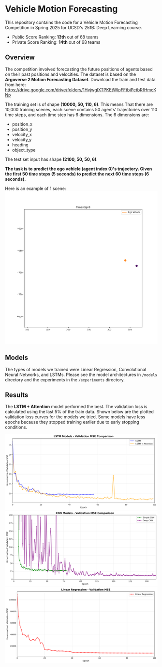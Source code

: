 # Vehicle Motion Forecasting

This repository contains the code for a Vehicle Motion Forecasting Competition in Spring 2025 for UCSD's 251B: Deep Learning course.

- Public Score Ranking: <b>13th</b> out of 68 teams
- Private Score Ranking: <b>14th</b> out of 68 teams

## Overview

The competition involved forecasting the future positions of agents based on their past positions and velocities. The dataset is based on the <b>Argoverse 2 Motion Forecasting Dataset</b>. Download the train and test data from here: https://drive.google.com/drive/folders/1HvjwglXTPKEtWlpFFtbiPctbRfHmcKNp

The training set is of shape <b>(10000, 50, 110, 6)</b>. This means That there are 10,000 training scenes, each scene contains 50 agents' trajectories over 110 time steps, and each time step has 6 dimensions. The 6 dimensions are: 
- position_x
- position_y
- velocity_x
- velocity_y
- heading
- object_type

The test set input has shape <b>(2100, 50, 50, 6)</b>.

<b>The task is to predict the ego vehicle (agent index 0)'s trajectory. Given the first 50 time steps (5 seconds) to predict the next 60 time steps (6 seconds).</b>

Here is an example of 1 scene:
![Trajectory Visualization](trajectory_visualization_index.gif)

## Models 

The types of models we trained were Linear Regression, Convolutional Neural Networks, and LSTMs. Please see the model architectures in `/models` directory and the experiments in the `/experiments` directory.

## Results

The <b>LSTM + Attention</b> model performed the best. The validation loss is calculated using the last 5% of the train data. Shown below are the plotted validation loss curves for the models we tried. Some models have less epochs because they stopped training earlier due to early stopping conditions.

![LSTM](./experiments/plotting/lstm_val_mse.png)
![CNN](./experiments/plotting/cnn_val_mse.png)
![Linear Regression](./experiments/plotting/linear_regression_val_mse.png)

